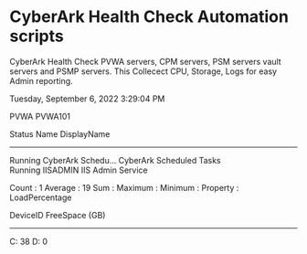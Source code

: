 # CyberArk Health Check Automation scripts
CyberArk Health Check PVWA servers, CPM servers, PSM servers vault servers and PSMP servers.
This Collecect CPU, Storage, Logs for easy Admin reporting.


Tuesday, September 6, 2022 3:29:04 PM

PVWA
PVWA101

Status   Name               DisplayName                           
------   ----               -----------                           
Running  CyberArk Schedu... CyberArk Scheduled Tasks              
Running  IISADMIN           IIS Admin Service                     

Count    : 1
Average  : 19
Sum      : 
Maximum  : 
Minimum  : 
Property : LoadPercentage

DeviceID FreeSpace (GB)
-------- --------------
C:                   38
D:                    0
